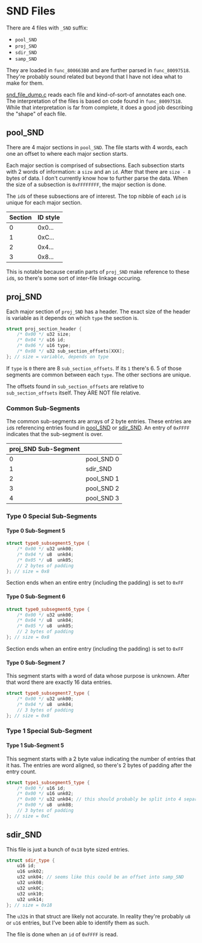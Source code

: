 # SND Files

There are 4 files with `_SND` suffix:

- `pool_SND`
- `proj_SND`
- `sdir_SND`
- `samp_SND`

They are loaded in `func_800663B0` and are further parsed in `func_80097518`.
They're probably sound related but beyond that I have not idea what to make for them.

[snd_file_dump.c](snd_file_dump.c) reads each file and kind-of-sort-of annotates each one.
The interpretation of the files is based on code found in `func_80097518`.
While that interpretation is far from complete, it does a good job describing the "shape" of each file.

## pool_SND

There are 4 major sections in `pool_SND`.
The file starts with 4 words, each one an offset to where each major section starts.

Each major section is comprised of subsections.
Each subsection starts with 2 words of information: a `size` and an `id`.
After that there are `size - 8` bytes of data.
I don't currently know how to further parse the data.
When the size of a subsection is `0xFFFFFFFF`, the major section is done.

The `id`s of these subsections are of interest.
The top nibble of each `id` is unique for each major section.

| Section | ID style |
| --- | --- |
| 0 | 0x0... |
| 1 | 0xC... |
| 2 | 0x4... |
| 3 | 0x8... |

This is notable because ceratin parts of `proj_SND` make reference to these `id`s, so there's some sort of inter-file linkage occuring.

## proj_SND

Each major section of `proj_SND` has a header.
The exact size of the header is variable as it depends on which `type` the section is.

```cpp
struct proj_section_header {
    /* 0x00 */ u32 size;
    /* 0x04 */ u16 id;
    /* 0x06 */ u16 type;
    /* 0x08 */ u32 sub_section_offsets[XXX];
}; // size = variable, depends on type
```

If `type` is `0` there are 8 `sub_section_offsets`.
If its `1` there's 6.
5 of those segments are common between each `type`.
The other sections are unique.

The offsets found in `sub_section_offsets` are relative to `sub_section_offsets` itself.
They ARE NOT file relative.

### Common Sub-Segments

The common sub-segments are arrays of 2 byte entries.
These entries are `id`s referencing entries found in [pool_SND](#pool_snd) or [sdir_SND](#sdir_snd).
An entry of `0xFFFF` indicates that the sub-segment is over.

| proj_SND Sub-Segment | |
| --- | --- |
| 0 | pool_SND 0 |
| 1 | sdir_SND |
| 2 | pool_SND 1 |
| 3 | pool_SND 2 |
| 4 | pool_SND 3 |

### Type 0 Special Sub-Segments

#### Type 0 Sub-Segment 5

```cpp
struct type0_subsegment5_type {
    /* 0x00 */ u32 unk00;
    /* 0x04 */ u8  unk04;
    /* 0x05 */ u8  unk05;
    // 2 bytes of padding
}; // size = 0x8
```

Section ends when an entire entry (including the padding) is set to `0xFF`

#### Type 0 Sub-Segment 6

```cpp
struct type0_subsegment6_type {
    /* 0x00 */ u32 unk00;
    /* 0x04 */ u8  unk04;
    /* 0x05 */ u8  unk05;
    // 2 bytes of padding
}; // size = 0x8
```

Section ends when an entire entry (including the padding) is set to `0xFF`

#### Type 0 Sub-Segment 7

This segment starts with a word of data whose purpose is unknown.
After that word there are exactly 16 data entries.

```cpp
struct type0_subsegment7_type {
    /* 0x00 */ u32 unk00;
    /* 0x04 */ u8  unk04;
    // 3 bytes of padding
}; // size = 0x8
```

### Type 1 Special Sub-Segment

#### Type 1 Sub-Segment 5

This segment starts with a 2 byte value indicating the number of entries that it has.
The entries are word aligned, so there's 2 bytes of padding after the entry count.

```cpp
struct type1_subsegment5_type {
    /* 0x00 */ u16 id;
    /* 0x00 */ u16 unk02;
    /* 0x00 */ u32 unk04; // this should probably be split into 4 separate bytes, but whatever
    /* 0x00 */ u8  unk08;
    // 3 bytes of padding
}; // size = 0xC
```

## sdir_SND

This file is just a bunch of `0x18` byte sized entries.

```cpp
struct sdir_type {
    u16 id;
    u16 unk02;
    u32 unk04; // seems like this could be an offset into samp_SND
    u32 unk08;
    u32 unk0C;
    u32 unk10;
    u32 unk14;
}; // size = 0x18
```

The `u32`s in that struct are likely not accurate.
In reality they're probably `u8` or `u16` entries, but I've been able to identify them as such.

The file is done when an `id` of `0xFFFF` is read.
